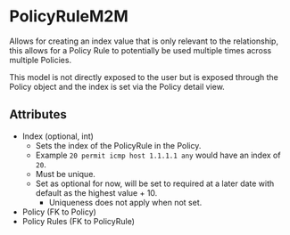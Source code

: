 # PolicyRuleM2M

Allows for creating an index value that is only relevant to the relationship, this allows for a Policy Rule to potentially be used multiple times across multiple Policies.

This model is not directly exposed to the user but is exposed through the Policy object and the index is set via the Policy detail view.

## Attributes

* Index (optional, int)
    * Sets the index of the PolicyRule in the Policy.
    * Example `20 permit icmp host 1.1.1.1 any` would have an index of `20`.
    * Must be unique.
    * Set as optional for now, will be set to required at a later date with default as the highest value + 10.
        * Uniqueness does not apply when not set.
* Policy (FK to Policy)
* Policy Rules (FK to PolicyRule)
